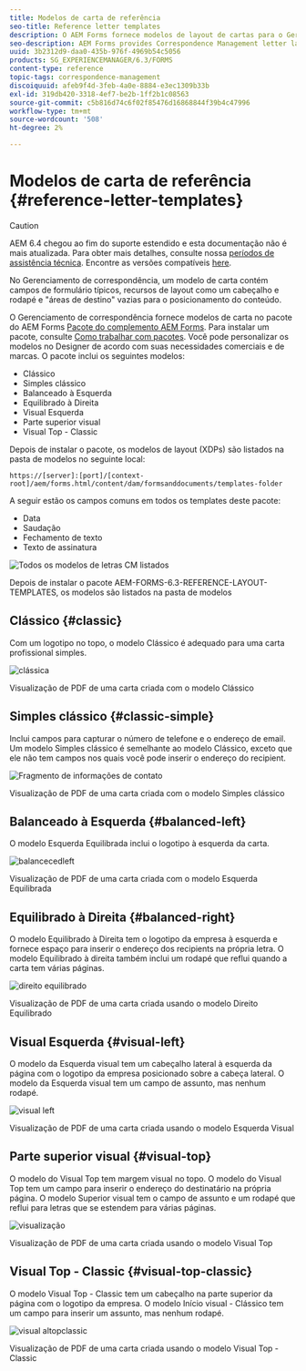 ```yaml
---
title: Modelos de carta de referência
seo-title: Reference letter templates
description: O AEM Forms fornece modelos de layout de cartas para o Gerenciamento de correspondência que você pode usar para criar cartas rapidamente.
seo-description: AEM Forms provides Correspondence Management letter layout templates that you can use to create letters quickly.
uuid: 3b2312d9-daa0-435b-976f-4969b54c5056
products: SG_EXPERIENCEMANAGER/6.3/FORMS
content-type: reference
topic-tags: correspondence-management
discoiquuid: afeb9f4d-3feb-4a0e-8884-e3ec1309b33b
exl-id: 319db420-3318-4ef7-be2b-1ff2b1c08563
source-git-commit: c5b816d74c6f02f85476d16868844f39b4c47996
workflow-type: tm+mt
source-wordcount: '508'
ht-degree: 2%

---
```


# Modelos de carta de referência {#reference-letter-templates}

>[!CAUTION]
>
>AEM 6.4 chegou ao fim do suporte estendido e esta documentação não é mais atualizada. Para obter mais detalhes, consulte nossa [períodos de assistência técnica](https://helpx.adobe.com/br/support/programs/eol-matrix.html). Encontre as versões compatíveis [here](https://experienceleague.adobe.com/docs/).

No Gerenciamento de correspondência, um modelo de carta contém campos de formulário típicos, recursos de layout como um cabeçalho e rodapé e &quot;áreas de destino&quot; vazias para o posicionamento do conteúdo.

O Gerenciamento de correspondência fornece modelos de carta no pacote do AEM Forms [Pacote do complemento AEM Forms](https://experienceleague.adobe.com/docs/experience-manager-release-information/aem-release-updates/forms-updates/aem-forms-releases.html). Para instalar um pacote, consulte [Como trabalhar com pacotes](/help/sites-administering/package-manager.md). Você pode personalizar os modelos no Designer de acordo com suas necessidades comerciais e de marcas. O pacote inclui os seguintes modelos:

* Clássico
* Simples clássico
* Balanceado à Esquerda
* Equilibrado à Direita
* Visual Esquerda
* Parte superior visual
* Visual Top - Classic

Depois de instalar o pacote, os modelos de layout (XDPs) são listados na pasta de modelos no seguinte local:

`https://[server]:[port]/[context-root]/aem/forms.html/content/dam/formsanddocuments/templates-folder`

A seguir estão os campos comuns em todos os templates deste pacote:

* Data
* Saudação
* Fechamento de texto
* Texto de assinatura

![Todos os modelos de letras CM listados](assets/templatescorrespondence.png)

Depois de instalar o pacote AEM-FORMS-6.3-REFERENCE-LAYOUT-TEMPLATES, os modelos são listados na pasta de modelos

## Clássico {#classic}

Com um logotipo no topo, o modelo Clássico é adequado para uma carta profissional simples.

![clássica](assets/classic.png)

Visualização de PDF de uma carta criada com o modelo Clássico

## Simples clássico {#classic-simple}

Inclui campos para capturar o número de telefone e o endereço de email. Um modelo Simples clássico é semelhante ao modelo Clássico, exceto que ele não tem campos nos quais você pode inserir o endereço do recipient.

![Fragmento de informações de contato](assets/classicsimple.png)

Visualização de PDF de uma carta criada com o modelo Simples clássico

## Balanceado à Esquerda {#balanced-left}

O modelo Esquerda Equilibrada inclui o logotipo à esquerda da carta.

![balancecedleft](assets/balancedleft.png)

Visualização de PDF de uma carta criada com o modelo Esquerda Equilibrada

## Equilibrado à Direita {#balanced-right}

O modelo Equilibrado à Direita tem o logotipo da empresa à esquerda e fornece espaço para inserir o endereço dos recipients na própria letra. O modelo Equilibrado à direita também inclui um rodapé que reflui quando a carta tem várias páginas.

![direito equilibrado](assets/balancedright.png)

Visualização de PDF de uma carta criada usando o modelo Direito Equilibrado

## Visual Esquerda {#visual-left}

O modelo da Esquerda visual tem um cabeçalho lateral à esquerda da página com o logotipo da empresa posicionado sobre a cabeça lateral. O modelo da Esquerda visual tem um campo de assunto, mas nenhum rodapé.

![visual left](assets/visualleft.png)

Visualização de PDF de uma carta criada usando o modelo Esquerda Visual

## Parte superior visual {#visual-top}

O modelo do Visual Top tem margem visual no topo. O modelo do Visual Top tem um campo para inserir o endereço do destinatário na própria página. O modelo Superior visual tem o campo de assunto e um rodapé que reflui para letras que se estendem para várias páginas.

![visualização](assets/visualtop.png)

Visualização de PDF de uma carta criada usando o modelo Visual Top

## Visual Top - Classic {#visual-top-classic}

O modelo Visual Top - Classic tem um cabeçalho na parte superior da página com o logotipo da empresa. O modelo Início visual - Clássico tem um campo para inserir um assunto, mas nenhum rodapé.

![visual altopclassic](assets/visualtopclassic.png)

Visualização de PDF de uma carta criada usando o modelo Visual Top - Classic
